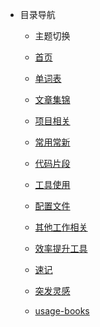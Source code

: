 - 目录导航
  - 主题切换

  - [首页](README.md)
  
  - [单词表](docs/dicts/dict.md)

  - [文章集锦](docs/usage-article/README.md)

  - [项目相关](docs/usage-project/项目版本升级.md)

  - [常用常新](docs/usage-frame/electron知识.md)

  - [代码片段](docs/code-frames/electron.md)

  - [工具使用](docs/usage-tool/术语解释.md)

  - [配置文件](docs/usage-config/vue.config.js.md)

  - [其他工作相关](docs/usage-other/vscode代码格式化.md)

  - [效率提升工具](docs/usage-work-tool/电脑常用软件列表.md)

  - [速记](docs/usage-interview/quick-look.md)

  - [突发灵感](docs/usage-inspiration/inspiration.md)

  - [usage-books](docs/usage-books/README.md)
